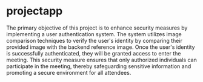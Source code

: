 # projectapp
The primary objective of this project is to enhance security measures by implementing a user authentication system. The system utilizes image comparison techniques to verify the user's identity by comparing their provided image with the backend reference image. Once the user's identity is successfully authenticated, they will be granted access to enter the meeting. This security measure ensures that only authorized individuals can participate in the meeting, thereby safeguarding sensitive information and promoting a secure environment for all attendees.
